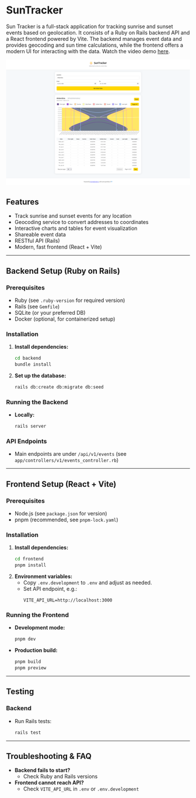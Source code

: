 # SunTracker

Sun Tracker is a full-stack application for tracking sunrise and sunset events based on geolocation. It consists of a Ruby on Rails backend API and a React frontend powered by Vite. The backend manages event data and provides geocoding and sun time calculations, while the frontend offers a modern UI for interacting with the data. Watch the video demo [here](https://www.youtube.com/watch?v=36XgDDjD8Zs).

![SunTracker](assets/sun-tracker.png)

## Features
- Track sunrise and sunset events for any location
- Geocoding service to convert addresses to coordinates
- Interactive charts and tables for event visualization
- Shareable event data
- RESTful API (Rails)
- Modern, fast frontend (React + Vite)

---

## Backend Setup (Ruby on Rails)

### Prerequisites
- Ruby (see `.ruby-version` for required version)
- Rails (see `Gemfile`)
- SQLite (or your preferred DB)
- Docker (optional, for containerized setup)

### Installation
1. **Install dependencies:**
   ```bash
   cd backend
   bundle install
   ```
2. **Set up the database:**
   ```bash
   rails db:create db:migrate db:seed
   ```

### Running the Backend
- **Locally:**
  ```bash
  rails server
  ```

### API Endpoints
- Main endpoints are under `/api/v1/events` (see `app/controllers/v1/events_controller.rb`)

---

## Frontend Setup (React + Vite)

### Prerequisites
- Node.js (see `package.json` for version)
- pnpm (recommended, see `pnpm-lock.yaml`)

### Installation
1. **Install dependencies:**
   ```bash
   cd frontend
   pnpm install
   ```
2. **Environment variables:**
   - Copy `.env.development` to `.env` and adjust as needed.
   - Set API endpoint, e.g.:
     ```env
     VITE_API_URL=http://localhost:3000
     ```

### Running the Frontend
- **Development mode:**
  ```bash
  pnpm dev
  ```
- **Production build:**
  ```bash
  pnpm build
  pnpm preview
  ```

---

## Testing

### Backend
- Run Rails tests:
  ```bash
  rails test
  ```

---

## Troubleshooting & FAQ

- **Backend fails to start?**
  - Check Ruby and Rails versions
- **Frontend cannot reach API?**
  - Check `VITE_API_URL` in `.env` or `.env.development`

